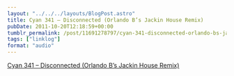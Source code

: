 ```yaml
---
layout: "../../../layouts/BlogPost.astro"
title: Cyan 341 – Disconnected (Orlando B’s Jackin House Remix)
pubDate: 2011-10-20T12:18:59+00:00
tumblr_permalink: /post/11691278797/cyan-341-disconnected-orlando-bs-jackin-house
tags: ["linklog"]
format: "audio"
---
```


[Cyan 341 &#8211; Disconnected (Orlando B&rsquo;s Jackin House Remix)][1]

[1]: http://soundcloud.com/the-veal-pen/cyan-341-disconnected-orlando
